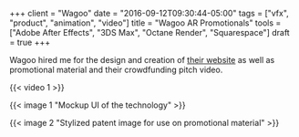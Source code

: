 +++
client = "Wagoo"
date = "2016-09-12T09:30:44-05:00"
tags = ["vfx", "product", "animation", "video"]
title = "Wagoo AR Promotionals"
tools = ["Adobe After Effects", "3DS Max", "Octane Render", "Squarespace"]
draft = true
+++

Wagoo hired me for the design and creation of [their website](http://www.wagooar.com/) as well as promotional material and their crowdfunding pitch video.

{{< video 1 >}}

{{< image 1 "Mockup UI of the technology" >}}

{{< image 2 "Stylized patent image for use on promotional material" >}}
